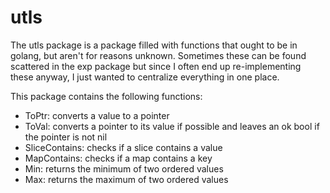# utls
The utls package is a package filled with functions that ought to be in golang, but aren't for reasons unknown.
Sometimes these can be found scattered in the exp package but since I often end up re-implementing these anyway, I
just wanted to centralize everything in one place.

This package contains the following functions:
- ToPtr: converts a value to a pointer
- ToVal: converts a pointer to its value if possible and leaves an ok bool if the pointer is not nil
- SliceContains: checks if a slice contains a value
- MapContains: checks if a map contains a key
- Min: returns the minimum of two ordered values
- Max: returns the maximum of two ordered values
